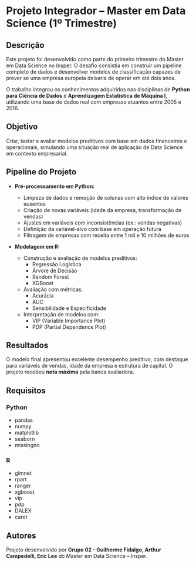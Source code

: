 # Projeto Integrador – Master em Data Science (1º Trimestre)

## Descrição

Este projeto foi desenvolvido como parte do primeiro trimestre do Master em Data Science no Insper. O desafio consistia em construir um pipeline completo de dados e desenvolver modelos de classificação capazes de prever se uma empresa europeia deixaria de operar em até dois anos.

O trabalho integrou os conhecimentos adquiridos nas disciplinas de **Python para Ciência de Dados** e **Aprendizagem Estatística de Máquina I**, utilizando uma base de dados real com empresas atuantes entre 2005 e 2016.

## Objetivo

Criar, testar e avaliar modelos preditivos com base em dados financeiros e operacionais, simulando uma situação real de aplicação de Data Science em contexto empresarial.

## Pipeline do Projeto

- **Pré-processamento em Python:**
  - Limpeza de dados e remoção de colunas com alto índice de valores ausentes
  - Criação de novas variáveis (idade da empresa, transformação de vendas)
  - Ajustes em variáveis com inconsistências (ex.: vendas negativas)
  - Definição da variável-alvo com base em operação futura
  - Filtragem de empresas com receita entre 1 mil e 10 milhões de euros

- **Modelagem em R:**
  - Construção e avaliação de modelos preditivos:
    - Regressão Logística
    - Árvore de Decisão
    - Random Forest
    - XGBoost
  - Avaliação com métricas:
    - Acurácia
    - AUC
    - Sensibilidade e Especificidade
  - Interpretação de modelos com:
    - VIP (Variable Importance Plot)
    - PDP (Partial Dependence Plot)

## Resultados

O modelo final apresentou excelente desempenho preditivo, com destaque para variáveis de vendas, idade da empresa e estrutura de capital. O projeto recebeu **nota máxima** pela banca avaliadora.


## Requisitos

### Python
- pandas
- numpy
- matplotlib
- seaborn
- missingno

### R
- glmnet
- rpart
- ranger
- xgboost
- vip
- pdp
- DALEX
- caret

## Autores

Projeto desenvolvido por **Grupo 02 - Guilherme Fidalgo, Arthur Campedelli, Eric Lee** do Master em Data Science – Insper.  
